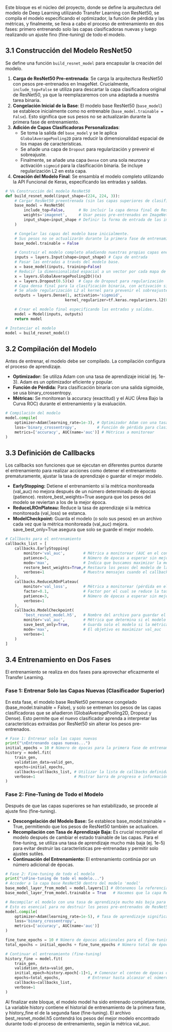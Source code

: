 Este bloque es el núcleo del proyecto, donde se define la arquitectura del modelo de Deep Learning utilizando Transfer Learning con ResNet50, se compila el modelo especificando el optimizador, la función de pérdida y las métricas, y finalmente, se lleva a cabo el proceso de entrenamiento en dos fases: primero entrenando solo las capas clasificadoras nuevas y luego realizando un ajuste fino (fine-tuning) de todo el modelo.

## 3.1 Construcción del Modelo ResNet50
Se define una función `build_resnet_model` para encapsular la creación del modelo.
1.  **Carga de ResNet50 Pre-entrenada**: Se carga la arquitectura ResNet50 con pesos pre-entrenados en ImageNet. Crucialmente, `include_top=False` se utiliza para descartar la capa clasificadora original de ResNet50, ya que la reemplazaremos con una adaptada a nuestra tarea binaria.
2.  **Congelación Inicial de la Base**: El modelo base ResNet50 (`base_model`) se establece inicialmente como no entrenable (`base_model.trainable = False`). Esto significa que sus pesos no se actualizarán durante la primera fase de entrenamiento.
3.  **Adición de Capas Clasificadoras Personalizadas**:
    *   Se toma la salida del `base_model` y se le aplica `GlobalAveragePooling2D` para reducir la dimensionalidad espacial de los mapas de características.
    *   Se añade una capa de `Dropout` para regularización y prevenir el sobreajuste.
    *   Finalmente, se añade una capa `Dense` con una sola neurona y activación `sigmoid` para la clasificación binaria. Se incluye regularización L2 en esta capa.
4.  **Creación del Modelo Final**: Se ensambla el modelo completo utilizando la API Funcional de Keras, especificando las entradas y salidas.

```python
# %% Construcción del modelo ResNet50
def build_resnet_model(input_shape=(224, 224, 3)):
    # Cargar ResNet50 preentrenada (sin las capas superiores de clasificación de ImageNet)
    base_model = ResNet50(
        include_top=False,      # No incluir la capa densa final de ResNet50
        weights='imagenet',     # Usar pesos pre-entrenados en ImageNet
        input_shape=input_shape # Definir la forma de entrada de las imágenes
    )

    # Congelar las capas del modelo base inicialmente.
    # Sus pesos no se actualizarán durante la primera fase de entrenamiento.
    base_model.trainable = False

    # Construir el modelo completo añadiendo nuestras propias capas encima de ResNet50
    inputs = layers.Input(shape=input_shape) # Capa de entrada
    # Pasar las entradas a través del modelo base.
    x = base_model(inputs, training=False)
    # Reducir la dimensionalidad espacial a un vector por cada mapa de características.
    x = layers.GlobalAveragePooling2D()(x)
    x = layers.Dropout(0.5)(x)  # Capa de Dropout para regularización
    # Capa densa final para la clasificación binaria, con activación sigmoide.
    # Se añade regularización L2 al kernel para prevenir el sobreajuste.
    outputs = layers.Dense(1, activation='sigmoid',
                          kernel_regularizer=tf.keras.regularizers.l2(0.01))(x)

    # Crear el modelo final especificando las entradas y salidas.
    model = Model(inputs, outputs)
    return model

# Instanciar el modelo
model = build_resnet_model()
```

## 3.2 Compilación del Modelo
Antes de entrenar, el modelo debe ser compilado. La compilación configura el proceso de aprendizaje.
- **Optimizador:** Se utiliza Adam con una tasa de aprendizaje inicial (ej. 1e-3). Adam es un optimizador eficiente y popular.
- **Función de Pérdida:** Para clasificación binaria con una salida sigmoide, se usa binary_crossentropy.
- **Métricas:** Se monitorean la accuracy (exactitud) y el AUC (Área Bajo la Curva ROC) durante el entrenamiento y la evaluación.

```python
# Compilación del modelo
model.compile(
    optimizer=Adam(learning_rate=1e-3), # Optimizador Adam con una tasa de aprendizaje inicial
    loss='binary_crossentropy',         # Función de pérdida para clasificación binaria
    metrics=['accuracy', AUC(name='auc')] # Métricas a monitorear
)
```

## 3.3 Definición de Callbacks
Los callbacks son funciones que se ejecutan en diferentes puntos durante el entrenamiento para realizar acciones como detener el entrenamiento prematuramente, ajustar la tasa de aprendizaje o guardar el mejor modelo.
- **EarlyStopping:** Detiene el entrenamiento si la métrica monitoreada (val_auc) no mejora después de un número determinado de épocas (patience). restore_best_weights=True asegura que los pesos del modelo se reviertan a los de la mejor época.
- **ReduceLROnPlateau:** Reduce la tasa de aprendizaje si la métrica monitoreada (val_loss) se estanca.
- **ModelCheckpoint:** Guarda el modelo (o solo sus pesos) en un archivo cada vez que la métrica monitoreada (val_auc) mejora. save_best_only=True asegura que solo se guarde el mejor modelo.

```python
# Callbacks para el entrenamiento
callbacks_list = [
    callbacks.EarlyStopping(
        monitor='val_auc',        # Métrica a monitorear (AUC en el conjunto de validación)
        patience=5,               # Número de épocas a esperar sin mejora antes de detener
        mode='max',               # Indica que buscamos maximizar la métrica (AUC)
        restore_best_weights=True,# Restaura los pesos del modelo de la mejor época al finalizar
        verbose=1                 # Muestra mensajes cuando el callback se activa
    ),
    callbacks.ReduceLROnPlateau(
        monitor='val_loss',       # Métrica a monitorear (pérdida en el conjunto de validación)
        factor=0.1,               # Factor por el cual se reduce la tasa de aprendizaje (new_lr = lr * factor)
        patience=3,               # Número de épocas a esperar sin mejora antes de reducir LR
        verbose=1
    ),
    callbacks.ModelCheckpoint(
        'best_resnet_model.h5',   # Nombre del archivo para guardar el mejor modelo
        monitor='val_auc',        # Métrica que determina si el modelo es "mejor"
        save_best_only=True,      # Guarda solo el modelo si la métrica monitoreada ha mejorado
        mode='max',               # El objetivo es maximizar val_auc
        verbose=1
    )
]
```

## 3.4 Entrenamiento en Dos Fases
El entrenamiento se realiza en dos fases para aprovechar eficazmente el Transfer Learning.

### Fase 1: Entrenar Solo las Capas Nuevas (Clasificador Superior)
En esta fase, el modelo base ResNet50 permanece congelado (base_model.trainable = False), y solo se entrenan los pesos de las capas clasificadoras que se añadieron (GlobalAveragePooling2D, Dropout y Dense). Esto permite que el nuevo clasificador aprenda a interpretar las características extraídas por ResNet50 sin alterar los pesos pre-entrenados.

```python
# Fase 1: Entrenar solo las capas nuevas
print("\nEntrenando capas nuevas...")
initial_epochs = 10 # Número de épocas para la primera fase de entrenamiento
history = model.fit(
    train_gen,
    validation_data=valid_gen,
    epochs=initial_epochs,
    callbacks=callbacks_list, # Utilizar la lista de callbacks definida
    verbose=1                 # Mostrar barra de progreso e información por época
)
```

### Fase 2: Fine-Tuning de Todo el Modelo
Después de que las capas superiores se han estabilizado, se procede al ajuste fino (fine-tuning).
- **Descongelación del Modelo Base:** Se establece base_model.trainable = True, permitiendo que los pesos de ResNet50 también se actualicen.
- **Recompilación con Tasa de Aprendizaje Baja:** Es crucial recompilar el modelo después de cambiar el estado trainable de las capas. Para el fine-tuning, se utiliza una tasa de aprendizaje mucho más baja (ej. 1e-5) para evitar destruir las características pre-entrenadas y permitir solo ajustes sutiles.
- **Continuación del Entrenamiento:** El entrenamiento continúa por un número adicional de épocas.

```python
# Fase 2: Fine-tuning de todo el modelo
print("\nFine-tuning de todo el modelo...")
# Acceder a la capa base ResNet50 dentro del modelo 'model'
base_model_layer_from_model = model.layers[1] # Obtenemos la referencia a la capa ResNet50
base_model_layer_from_model.trainable = True   # Hacemos que la capa ResNet50 sea entrenable

# Recompilar el modelo con una tasa de aprendizaje mucho más baja para el fine-tuning
# Esto es esencial para no destruir los pesos pre-entrenados de ResNet50.
model.compile(
    optimizer=Adam(learning_rate=1e-5), # Tasa de aprendizaje significativamente menor
    loss='binary_crossentropy',
    metrics=['accuracy', AUC(name='auc')]
)

fine_tune_epochs = 10 # Número de épocas adicionales para el fine-tuning
total_epochs = initial_epochs + fine_tune_epochs # Número total de épocas de entrenamiento

# Continuar el entrenamiento (fine-tuning)
history_fine = model.fit(
    train_gen,
    validation_data=valid_gen,
    initial_epoch=history.epoch[-1]+1, # Comenzar el conteo de épocas desde el final de la fase anterior
    epochs=total_epochs,            # Entrenar hasta alcanzar el número total de épocas
    callbacks=callbacks_list,
    verbose=1
)
```

Al finalizar este bloque, el modelo model ha sido entrenado completamente. La variable history contiene el historial de entrenamiento de la primera fase, y history_fine el de la segunda fase (fine-tuning). El archivo best_resnet_model.h5 contendrá los pesos del mejor modelo encontrado durante todo el proceso de entrenamiento, según la métrica val_auc.

